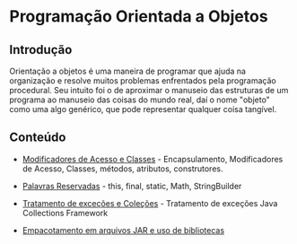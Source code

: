 # Programação Orientada a Objetos

## Introdução

Orientação a objetos é uma maneira de programar que ajuda na organização e resolve muitos problemas	enfrentados	pela programação procedural. Seu intuito foi o de aproximar o manuseio das estruturas de um programa ao manuseio das coisas do mundo real, daí o nome "objeto" como uma algo genérico, que pode representar qualquer coisa tangível.

## Conteúdo

* [Modificadores de Acesso e Classes](modificadores-acesso) - Encapsulamento, Modificadores de Acesso, Classes, métodos, atributos, construtores.

* [Palavras Reservadas](palavras-reservadas) - this, final, static, Math, StringBuilder

* [Tratamento de exceções e Coleções](tratamento-collections) -  Tratamento de exceções Java Collections Framework

* [Empacotamento em arquivos JAR e uso de bibliotecas](jar-bibliotecas)